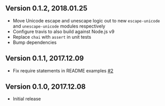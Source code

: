 ## Version 0.1.2, 2018.01.25

* Move Unicode escape and unescape logic out to new `escape-unicode` and `unescape-unicode` modules respectively
* Configure travis to also build against Node.js v9
* Replace `chai` with `assert` in unit tests
* Bump dependencies

## Version 0.1.1, 2017.12.09

* Fix require statements in README examples [#2](https://github.com/NotNinja/nevis/issues/2)

## Version 0.1.0, 2017.12.08

* Initial release
